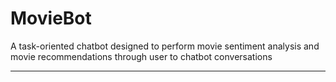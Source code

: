 # MovieBot
A task-oriented chatbot designed to perform movie sentiment analysis and movie recommendations through user to chatbot conversations

---
